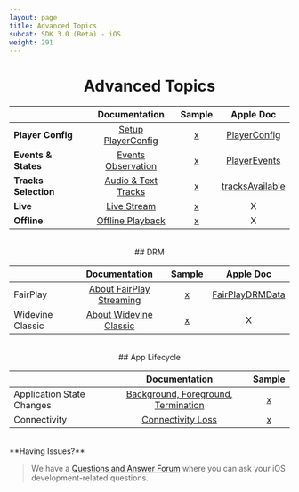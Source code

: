 ```yaml
---
layout: page
title: Advanced Topics
subcat: SDK 3.0 (Beta) - iOS
weight: 291
---
```


<center>

# Advanced Topics


|                  |      Documentation      | Sample | Apple Doc |
|------------------|:-----------------------:|:------:|:---------:|
| **Player Config**    | [Setup PlayerConfig]()                   | [x]()  | [PlayerConfig](https://kaltura.github.io/playkit/api/ios/Classes/PlayerConfig.html)     |
| **Events & States**  | [Events Observation]()                   | [x]()  | [PlayerEvents](https://kaltura.github.io/playkit/api/ios/Classes/PlayerEvents.html)     |
| **Tracks Selection** | [Audio & Text Tracks]() | [x]()  | [tracksAvailable](https://kaltura.github.io/playkit/api/ios/Classes/PlayerEvents/tracksAvailable.html#/s:FCC7PlayKit12PlayerEvents15tracksAvailablecFT6tracksCS_8PKTracks_S1_)     |
| **Live**             | [Live Stream]()                   | [x]()  | X     |
| **Offline**          | [Offline Playback]()                   | [x]()  | X     |

</br>
## DRM

|                  |         Documentation        | Sample | Apple Doc |
|------------------|:----------------------------:|:------:|:---------:|
| FairPlay         | [About FairPlay Streaming]() | [x]()  | [FairPlayDRMData](https://kaltura.github.io/playkit/api/ios/Other%20Classes.html#/s:C7PlayKit15FairPlayDRMData)     |
| Widevine Classic | [About Widevine Classic]()   | [x]()  | X     |

</br>
## App Lifecycle
 

|                 |         Documentation        | Sample |
|-----------------|:----------------------------:|:------:|
| Application State Changes | [Background, Foreground, Termination]() | [x]()  |
| Connectivity    | [Connectivity Loss]()   | [x]()  |

</center>

</br>
**Having Issues?**

> We have a [Questions and Answer Forum](https://forum.kaltura.org/c/playkit) where you can ask your iOS development-related questions.

